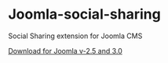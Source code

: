 Joomla-social-sharing
=====================

Social Sharing extension for Joomla CMS

<a href="https://github.com/LoginRadius/Joomla-social-sharing/blob/master/social%20sharing%20for%20Joomla%20v-3.0.zip?raw=true"> Download for Joomla v-2.5 and 3.0</a>
